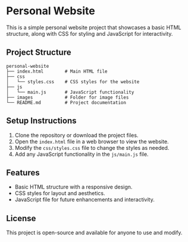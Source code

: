# Personal Website

This is a simple personal website project that showcases a basic HTML structure, along with CSS for styling and JavaScript for interactivity.

## Project Structure

```
personal-website
├── index.html        # Main HTML file
├── css
│   └── styles.css    # CSS styles for the website
├── js
│   └── main.js       # JavaScript functionality
├── images            # Folder for image files
└── README.md         # Project documentation
```

## Setup Instructions

1. Clone the repository or download the project files.
2. Open the `index.html` file in a web browser to view the website.
3. Modify the `css/styles.css` file to change the styles as needed.
4. Add any JavaScript functionality in the `js/main.js` file.

## Features

- Basic HTML structure with a responsive design.
- CSS styles for layout and aesthetics.
- JavaScript file for future enhancements and interactivity.

## License

This project is open-source and available for anyone to use and modify.